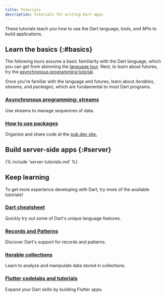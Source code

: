 ```yaml
---
title: Tutorials
description: Tutorials for writing Dart apps.
---
```


These tutorials teach you how to use the Dart
language, tools, and APIs to build applications.

## Learn the basics {:#basics}

The following tours assume a basic familiarity with the Dart language,
which you can get from skimming the [language tour](/language).
Next, to learn about futures, try the
[asynchronous programming tutorial](/libraries/async/async-await).

Once you're familiar with the language and futures,
learn about _iterables_, _streams_, and _packages_,
which are fundamental to most Dart programs.

<div class="card-grid card-col2 no_toc_section">
  <div class="card">
    <h3><a href="/libraries/async/using-streams">Asynchronous programming:
       streams</a></h3>
    <p>Use streams to manage sequences of data.</p>
  </div>
  <div class="card">
    <h3><a href="/guides/packages">How to use packages</a></h3>
    <p>Organize and share code at the
       <a href="{{site.pub}}">pub.dev site.</a></p>
  </div>
</div>


<a id="server-side-dart-tutorials" aria-hidden="true"></a>
## Build server-side apps {:#server}

{% include 'server-tutorials.md' %}

<a id="more-tutorials" aria-hidden="true"></a>
## Keep learning

To get more experience developing with Dart,
try more of the available tutorials!

<div class="card-grid card-col2 no_toc_section">
  <div class="card">
    <h3><a href="/resources/dart-cheatsheet">Dart cheatsheet</a></h3>
    <p>Quickly try out some of Dart's unique language features.</p>
  </div>
  <div class="card">
    <h3><a href="https://codelabs.developers.google.com/codelabs/dart-patterns-records">Records and Patterns</a></h3>
    <p>Discover Dart's support for records and patterns.</p>
  </div>
  <div class="card">
    <h3><a href="{{site.flutter-docs}}/codelabs">Iterable collections</a></h3>
    <p>Learn to analyze and manipulate data stored in collections.</p>
  </div>
  <div class="card">
    <h3><a href="{{site.flutter-docs}}/codelabs">Flutter codelabs and tutorials</a></h3>
    <p>Expand your Dart skills by building Flutter apps.</p>
  </div>
</div>
